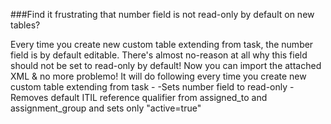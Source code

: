 ###Find it frustrating that number field is not read-only by default on new tables?

Every time you create new custom table extending from task, the number field is by default editable. There's almost no-reason at all why this field should not be set to read-only by default! 
Now you can import the attached XML & no more problemo!  It will do following every time you create new custom table extending from task - 
-Sets number field to read-only
-Removes default ITIL reference qualifier from assigned_to and assignment_group and sets only "active=true"
